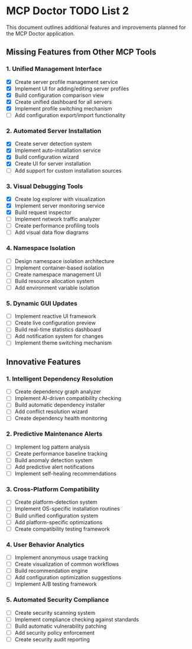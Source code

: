 # MCP Doctor TODO List 2

This document outlines additional features and improvements planned for the MCP Doctor application.

## Missing Features from Other MCP Tools

### 1. Unified Management Interface
- [x] Create server profile management service
- [x] Implement UI for adding/editing server profiles
- [x] Build configuration comparison view
- [x] Create unified dashboard for all servers
- [x] Implement profile switching mechanism
- [ ] Add configuration export/import functionality

### 2. Automated Server Installation
- [x] Create server detection system
- [x] Implement auto-installation service
- [x] Build configuration wizard
- [x] Create UI for server installation
- [ ] Add support for custom installation sources

### 3. Visual Debugging Tools
- [x] Create log explorer with visualization
- [x] Implement server monitoring service
- [x] Build request inspector
- [ ] Implement network traffic analyzer
- [ ] Create performance profiling tools
- [ ] Add visual data flow diagrams

### 4. Namespace Isolation
- [ ] Design namespace isolation architecture
- [ ] Implement container-based isolation
- [ ] Create namespace management UI
- [ ] Build resource allocation system
- [ ] Add environment variable isolation

### 5. Dynamic GUI Updates
- [ ] Implement reactive UI framework
- [ ] Create live configuration preview
- [ ] Build real-time statistics dashboard
- [ ] Add notification system for changes
- [ ] Implement theme switching mechanism

## Innovative Features

### 1. Intelligent Dependency Resolution
- [ ] Create dependency graph analyzer
- [ ] Implement AI-driven compatibility checking
- [ ] Build automatic dependency installer
- [ ] Add conflict resolution wizard
- [ ] Create dependency health monitoring

### 2. Predictive Maintenance Alerts
- [ ] Implement log pattern analysis
- [ ] Create performance baseline tracking
- [ ] Build anomaly detection system
- [ ] Add predictive alert notifications
- [ ] Implement self-healing recommendations

### 3. Cross-Platform Compatibility
- [ ] Create platform-detection system
- [ ] Implement OS-specific installation routines
- [ ] Build unified configuration system
- [ ] Add platform-specific optimizations
- [ ] Create compatibility testing framework

### 4. User Behavior Analytics
- [ ] Implement anonymous usage tracking
- [ ] Create visualization of common workflows
- [ ] Build recommendation engine
- [ ] Add configuration optimization suggestions
- [ ] Implement A/B testing framework

### 5. Automated Security Compliance
- [ ] Create security scanning system
- [ ] Implement compliance checking against standards
- [ ] Build automatic vulnerability patching
- [ ] Add security policy enforcement
- [ ] Create security audit reporting
